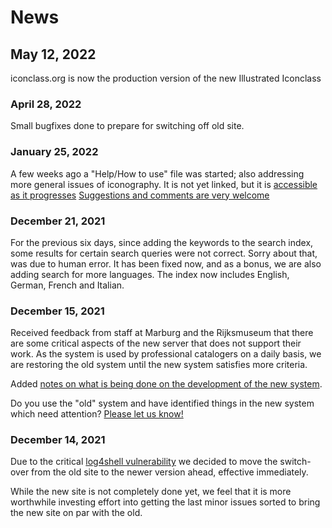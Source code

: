 # News

## May 12, 2022

iconclass.org is now the production version of the new Illustrated Iconclass

### April 28, 2022

Small bugfixes done to prepare for switching off old site.

### January 25, 2022

A few weeks ago a "Help/How to use" file was started; also addressing more general issues of iconography. It is not yet linked, but it is [accessible as it progresses](/help/search)
[Suggestions and comments are very welcome](https://forms.gle/twPq7swQZXmSX46G8)

### December 21, 2021

For the previous six days, since adding the keywords to the search index, some results for certain search queries were not correct. Sorry about that, was due to human error. It has been fixed now, and as a bonus, we are also adding search for more languages. The index now includes English, German, French and Italian.

### December 15, 2021

Received feedback from staff at Marburg and the Rijksmuseum that there are some critical aspects of the new server that does not support their work. As the system is used by professional catalogers on a daily basis, we are restoring the old system until the new system satisfies more criteria.

Added [notes on what is being done on the development of the new system](/help/dev).

Do you use the "old" system and have identified things in the new system which need attention? [Please let us know!](https://forms.gle/twPq7swQZXmSX46G8)

### December 14, 2021

Due to the critical [log4shell vulnerability](https://arstechnica.com/information-technology/2021/12/the-log4shell-zeroday-4-days-on-what-is-it-and-how-bad-is-it-really/) we decided to move the switch-over from the old site to the newer version ahead, effective immediately.

While the new site is not completely done yet, we feel that it is more worthwhile investing effort into getting the last minor issues sorted to bring the new site on par with the old.
